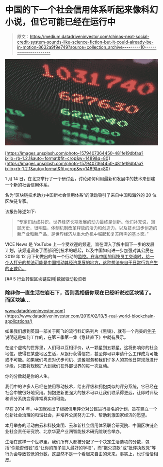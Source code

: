 # 中国的下一个社会信用体系听起来像科幻小说，但它可能已经在运行中

> 原文：<https://medium.datadriveninvestor.com/chinas-next-social-credit-system-sounds-like-science-fiction-but-it-could-already-be-in-motion-8632a9f9e749?source=collection_archive---------10----------------------->

![](img/e2f7e95e46b4b41f6e4adc5ccfc2fcb9.png)

[https://images.unsplash.com/photo-1579407364450-481fe19dbfaa?ixlib=rb-1.2.1&auto=format&fit=crop&w=1489&q=80](https://images.unsplash.com/photo-1579407364450-481fe19dbfaa?ixlib=rb-1.2.1&auto=format&fit=crop&w=1489&q=80)

1 月 14 日，在北京举行了一个研讨会，讨论如何利用最新和发展中的技术来创建一个新的社会信用体系。

名为“区块链技术助力中国新社会信用体系”的活动吸引了来自中国和海外的 20 位区块链专家。

该报告陈述如下:

> “专家们达成共识，世界经济长期发展的动力最终是创新。他们补充说，回顾历史，很明显，体制机制改革释放的活力和创造力，以及技术进步创造的新产业和新产品，是世界经济从重大危机中崛起和复苏所需的基本面。”

VICE News 是 YouTube 上一个受欢迎的频道，旨在深入了解中国下一步的发展计划，该频道调查了面部识别技术的崛起，以及中国如何进一步加强对其公民在 2019 年 12 月下旬做出的每一个行动的[监控。在与中国的科技员工交谈时，给一个人打分的想法可能是中国推动其经济发展的地方，这种想法来自于日常行为产生的正或负。](https://www.youtube.com/watch?v=CLo3e1Pak-Y)

[](https://www.datadriveninvestor.com/2019/02/13/5-real-world-blockchain-applications/) [## 5 行业转型区块链应用|数据驱动投资者

### 除非你一直生活在岩石下，否则我相信你现在已经听说过区块链了。而区块链…

www.datadriveninvestor.com](https://www.datadriveninvestor.com/2019/02/13/5-real-world-blockchain-applications/) 

如果我们想到英国一部关于网飞的流行科幻系列片《黑镜》，就有一个完美的[例子](https://en.wikipedia.org/wiki/Nosedive_(Black_Mirror))说明这是如何工作的，在第三季第一集《急转直下》中就有展示。

在这个虚构的世界里，人们可以互相评价，从一颗星到五颗星，这将影响你的社会地位。使得在某些地区生活，从银行获得信贷，甚至你可以申请什么工作成为可能或不可能。如果我们考虑对优步司机、送餐服务和我们许多人的其他日常规范进行评级，只要将规模扩大到我们在外部世界的每一次互动。

你的分数就是你的人生。

我们中的许多人已经在使用移动技术，给出评级和拥抱类似的评分系统，它已经在社会中被很好地采用。拥抱更新更强大的技术可以让我们联系得更远，让即时评级和评分系统变得非常真实和可能。

早在 2014 年，中国就推出了根据信用评分对公民进行排名的计划，旨在建立一个创新社会治理的和谐社会，并培养公民努力工作、帮助刺激国家经济的愿望。

本月举办的活动由云和科技集团、云和新社会信用体系联合研究院、中国区块链企业社会责任研究院、北京华夏产业网智能技术研究院联合举办。

生活在这样一个世界里，我们所有人都被分配了一个决定生活选项的分数，包括“你能否借钱”或“让你的孩子进入最好的学校”，而“拖欠贷款”或“批评执政党”等行为会导致较低的分数，这显然不是一个看起来自由的未来。事实上，也许恰恰相反。